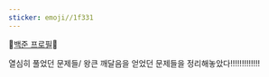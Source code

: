 ```yaml
---
sticker: emoji//1f331
---
```

🌱[백준 프로필](https://solved.ac/profile/eonjikiwi)🌱

열심히 풀었던 문제들/ 왕큰 깨달음을 얻었던 문제들을 정리해놓았다!!!!!!!!!!!!!
